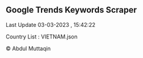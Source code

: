 

## Google Trends Keywords Scraper 
 
Last Update 03-03-2023 , 15:42:22

Country List :
VIETNAM.json



© Abdul Muttaqin 
